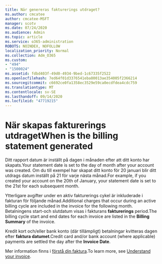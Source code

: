 ```yaml
---
title: När genereras fakturerings utdraget?
ms.author: cmcatee
author: cmcatee-MSFT
manager: scotv
ms.date: 07/24/2020
ms.audience: Admin
ms.topic: article
ms.service: o365-administration
ROBOTS: NOINDEX, NOFOLLOW
localization_priority: Normal
ms.collection: Adm_O365
ms.custom:
- "494"
- "1500024"
ms.assetid: fdbd403f-49d0-4934-9bed-1c67335f2522
ms.openlocfilehash: 7ed64f01d3376541eba80013ae354005f2366214
ms.sourcegitcommit: c6692ce0fa1358ec3529e59ca0ecdfdea4cdc759
ms.translationtype: MT
ms.contentlocale: sv-SE
ms.lasthandoff: 09/14/2020
ms.locfileid: "47719215"
---
```

# <a name="when-is-the-billing-statement-generated"></a><span data-ttu-id="daff5-102">När skapas fakturerings utdraget</span><span class="sxs-lookup"><span data-stu-id="daff5-102">When is the billing statement generated</span></span>

<span data-ttu-id="daff5-103">Ditt rapport datum är inställt på dagen i månaden efter att ditt konto har skapats.</span><span class="sxs-lookup"><span data-stu-id="daff5-103">Your statement date is set to the day of month after your account was created.</span></span> <span data-ttu-id="daff5-104">Om du till exempel har skapat ditt konto för 20 januari blir ditt utdrags datum inställt på 21 för varje nästa månad.</span><span class="sxs-lookup"><span data-stu-id="daff5-104">For example, if you created your account on the 20th of January, your statement date is set to the 21st for each subsequent month.</span></span>

<span data-ttu-id="daff5-105">Ytterligare avgifter under en aktiv fakturerings cykel är inkluderade i fakturan för följande månad.</span><span class="sxs-lookup"><span data-stu-id="daff5-105">Additional charges that occur during an active billing cycle are included in the invoice for the following month.</span></span> <span data-ttu-id="daff5-106">Betalningens start-och slutdatum visas i fakturans **fakturerings** period.</span><span class="sxs-lookup"><span data-stu-id="daff5-106">The billing cycle start and end dates for each invoice are listed in the **Billing Summary** of the invoice.</span></span>

<span data-ttu-id="daff5-107">Kredit kort och/eller bank konto (där tillämpligt) betalningar kvitteras dagen efter **faktura datumet**.</span><span class="sxs-lookup"><span data-stu-id="daff5-107">Credit card and/or bank account (where applicable) payments are settled the day after the **Invoice Date**.</span></span>
  
<span data-ttu-id="daff5-108">Mer information finns i [förstå din faktura](https://docs.microsoft.com/microsoft-365/commerce/billing-and-payments/understand-your-invoice2).</span><span class="sxs-lookup"><span data-stu-id="daff5-108">To learn more, see [Understand your invoice](https://docs.microsoft.com/microsoft-365/commerce/billing-and-payments/understand-your-invoice2).</span></span>